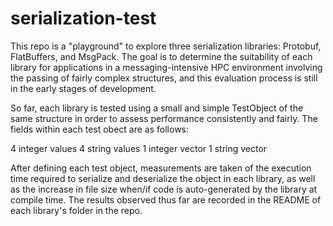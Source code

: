 # serialization-test

This repo is a "playground" to explore three serialization libraries: Protobuf, FlatBuffers, and MsgPack. The goal is to determine the suitability of each library for applications in a messaging-intensive HPC environment involving the passing of fairly complex structures, and this evaluation process is still in the early stages of development. 

So far, each library is tested using a small and simple TestObject of the same structure in order to assess performance consistently and fairly. The fields within each test obect are as follows:

4 integer values
4 string values
1 integer vector
1 string vector

After defining each test object, measurements are taken of the execution time required to serialize and deserialize the object in each library, as well as the increase in file size when/if code is auto-generated by the library at compile time. The results observed thus far are recorded in the README of each library's folder in the repo.
